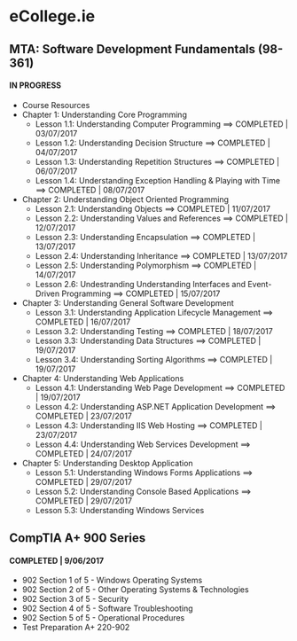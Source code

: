 # eCollege.ie

## MTA: Software Development Fundamentals (98-361)
#### IN PROGRESS
* Course Resources
* Chapter 1: Understanding Core Programming
  * Lesson 1.1: Understanding Computer Programming ==> COMPLETED | 03/07/2017
  * Lesson 1.2: Understanding Decision Structure ==> COMPLETED | 04/07/2017
  * Lesson 1.3: Understanding Repetition Structures ==> COMPLETED | 06/07/2017
  * Lesson 1.4: Understanding Exception Handling & Playing with Time ==> COMPLETED | 08/07/2017
* Chapter 2: Understanding Object Oriented Programming
  * Lesson 2.1: Understanding Objects ==> COMPLETED | 11/07/2017
  * Lesson 2.2: Understanding Values and References ==> COMPLETED | 12/07/2017
  * Lesson 2.3: Understanding Encapsulation  ==> COMPLETED | 13/07/2017
  * Lesson 2.4: Understanding Inheritance ==> COMPLETED | 13/07/2017
  * Lesson 2.5: Understanding Polymorphism ==> COMPLETED | 14/07/2017
  * Lesson 2.6: Undestranding Understanding Interfaces and Event-Driven Programming ==> COMPLETED | 15/07/2017
* Chapter 3: Understanding General Software Development
  * Lesson 3.1: Understanding Application Lifecycle Management ==> COMPLETED | 16/07/2017
  * Lesson 3.2: Understanding Testing ==> COMPLETED | 18/07/2017
  * Lesson 3.3: Understanding Data Structures ==> COMPLETED | 19/07/2017
  * Lesson 3.4: Understanding Sorting Algorithms ==> COMPLETED | 19/07/2017
* Chapter 4: Understanding Web Applications
  * Lesson 4.1: Understanding Web Page Development ==> COMPLETED | 19/07/2017
  * Lesson 4.2: Understanding ASP.NET Application Development ==> COMPLETED | 23/07/2017
  * Lesson 4.3: Understanding IIS Web Hosting ==> COMPLETED | 23/07/2017
  * Lesson 4.4: Understanding Web Services Development ==> COMPLETED | 24/07/2017
* Chapter 5: Understanding Desktop Application
  * Lesson 5.1: Understanding Windows Forms Applications ==> COMPLETED | 29/07/2017
  * Lesson 5.2: Understanding Console Based Applications ==> COMPLETED | 29/07/2017
  * Lesson 5.3: Understanding Windows Services

## CompTIA A+ 900 Series
#### COMPLETED | 9/06/2017
* 902 Section 1 of 5 - Windows Operating Systems
* 902 Section 2 of 5 - Other Operating Systems & Technologies
* 902 Section 3 of 5 - Security
* 902 Section 4 of 5 - Software Troubleshooting
* 902 Section 5 of 5 - Operational Procedures
* Test Preparation A+ 220-902
